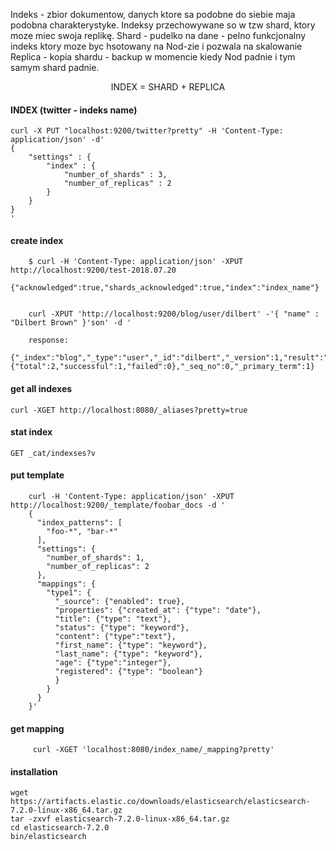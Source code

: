Indeks - zbior dokumentow, danych ktore sa podobne do siebie maja podobna charakterystyke. Indeksy przechowywane so w tzw shard, ktory moze miec swoja replikę.
Shard - pudelko na dane - pelno funkcjonalny indeks ktory moze byc hsotowany na Nod-zie i pozwala na skalowanie
Replica - kopia shardu - backup w momencie kiedy Nod padnie i tym samym shard padnie.

<p align="center"> INDEX = SHARD +  REPLICA </p>


#### INDEX (twitter - indeks name)

    curl -X PUT "localhost:9200/twitter?pretty" -H 'Content-Type: application/json' -d'
    {
        "settings" : {
            "index" : {
                "number_of_shards" : 3, 
                "number_of_replicas" : 2 
            }
        }
    }
    '

#### create index

        $ curl -H 'Content-Type: application/json' -XPUT http://localhost:9200/test-2018.07.20
        {"acknowledged":true,"shards_acknowledged":true,"index":"index_name"}
        
        
        curl -XPUT 'http://localhost:9200/blog/user/dilbert' -'{ "name" : "Dilbert Brown" }'son' -d '
        
        response:
        {"_index":"blog","_type":"user","_id":"dilbert","_version":1,"result":"created","_shards":{"total":2,"successful":1,"failed":0},"_seq_no":0,"_primary_term":1}

#### get all indexes 

    curl -XGET http://localhost:8080/_aliases?pretty=true
    
#### stat index

    GET _cat/indexses?v
    
#### put template 

        curl -H 'Content-Type: application/json' -XPUT http://localhost:9200/_template/foobar_docs -d '
        {
          "index_patterns": [
            "foo-*", "bar-*"
          ], 
          "settings": {
            "number_of_shards": 1, 
            "number_of_replicas": 2
          }, 
          "mappings": {
            "type1": {
              "_source": {"enabled": true}, 
              "properties": {"created_at": {"type": "date"}, 
              "title": {"type": "text"}, 
              "status": {"type": "keyword"}, 
              "content": {"type":"text"}, 
              "first_name": {"type": "keyword"}, 
              "last_name": {"type": "keyword"}, 
              "age": {"type":"integer"}, 
              "registered": {"type": "boolean"}
              }
            }
          }
        }'
        
    
#### get mapping

         curl -XGET 'localhost:8080/index_name/_mapping?pretty'
         
#### installation

    wget https://artifacts.elastic.co/downloads/elasticsearch/elasticsearch-7.2.0-linux-x86_64.tar.gz
    tar -zxvf elasticsearch-7.2.0-linux-x86_64.tar.gz
    cd elasticsearch-7.2.0
    bin/elasticsearch


